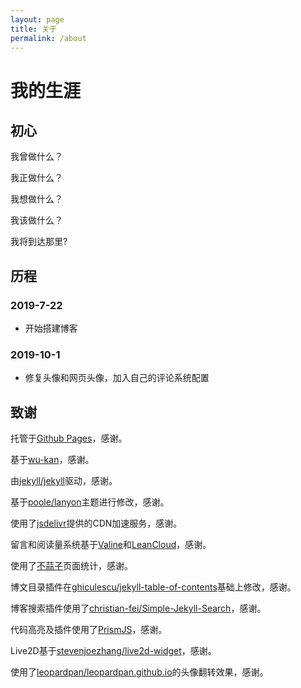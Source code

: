 ```yaml
---
layout: page
title: 关于
permalink: /about
---
```


# 我的生涯

## 初心

我曾做什么？

我正做什么？

我想做什么？

我该做什么？

我将到达那里?

## 历程

### 2019-7-22

   - 开始搭建博客
   
### 2019-10-1

   - 修复头像和网页头像，加入自己的评论系统配置

## 致谢

托管于[Github Pages](https://pages.github.com/)，感谢。

基于[wu-kan](https://wu-kan.github.io/)，感谢。

由[jekyll/jekyll](https://github.com/jekyll/jekyll)驱动，感谢。

基于[poole/lanyon](https://github.com/poole/lanyon)主题进行修改，感谢。

使用了[jsdelivr](https://www.jsdelivr.com/)提供的CDN加速服务，感谢。

留言和阅读量系统基于[Valine](https://valine.js.org/)和[LeanCloud](https://leancloud.cn/)，感谢。

使用了[不蒜子](http://busuanzi.ibruce.info/)页面统计，感谢。

博文目录插件在[ghiculescu/jekyll-table-of-contents](https://github.com/ghiculescu/jekyll-table-of-contents)基础上修改，感谢。

博客搜索插件使用了[christian-fei/Simple-Jekyll-Search](https://github.com/christian-fei/Simple-Jekyll-Search)，感谢。

代码高亮及插件使用了[PrismJS](https://prismjs.com/)，感谢。

Live2D基于[stevenjoezhang/live2d-widget](https://github.com/stevenjoezhang/live2d-widget)，感谢。

使用了[leopardpan/leopardpan.github.io](https://github.com/leopardpan/leopardpan.github.io)的头像翻转效果，感谢。

